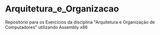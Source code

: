 # Arquitetura_e_Organizacao
Repositório para os Exercícios da disciplina "Arquitetura e Organização de Computadores" utilizando Assembly x86
